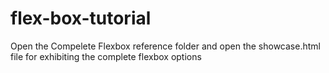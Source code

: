 # flex-box-tutorial
Open the Compelete Flexbox reference folder and open the showcase.html file for exhibiting the complete flexbox options
